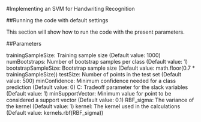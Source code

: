 #Implementing an SVM for Handwriting Recognition

##Running the code with default settings

This section will show how to run the code with the present parameters.

##Parameters

trainingSampleSize: Training sample size (Default value: 1000)
numBootstraps: Number of bootstrap samples per class (Default value: 1)
bootstrapSampleSize: Bootstrap sample size (Default value: math.floor(0.7 * trainingSampleSize))
testSize: Number of points in the test set (Default value: 500)
minConfidence: Minimum confidence needed for a class prediction (Default value: 0)
C: Tradeoff parameter for the slack variables (Default value: 1)
minSupportVector: Minimum value for point to be considered a support vector (Default value: 0.1)
RBF_sigma: The variance of the kernel (Default value: 1)
kernel: The kernel used in the calculations (Default value: kernels.rbf(RBF_sigma))